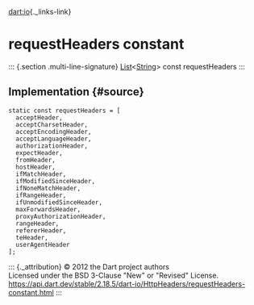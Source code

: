 [dart:io](../../dart-io/dart-io-library){._links-link}

requestHeaders constant
=======================

::: {.section .multi-line-signature}
[List](../../dart-core/list-class)\<[String](../../dart-core/string-class)\>
const requestHeaders
:::

Implementation {#source}
--------------

``` {.language-dart data-language="dart"}
static const requestHeaders = [
  acceptHeader,
  acceptCharsetHeader,
  acceptEncodingHeader,
  acceptLanguageHeader,
  authorizationHeader,
  expectHeader,
  fromHeader,
  hostHeader,
  ifMatchHeader,
  ifModifiedSinceHeader,
  ifNoneMatchHeader,
  ifRangeHeader,
  ifUnmodifiedSinceHeader,
  maxForwardsHeader,
  proxyAuthorizationHeader,
  rangeHeader,
  refererHeader,
  teHeader,
  userAgentHeader
];
```

::: {._attribution}
© 2012 the Dart project authors\
Licensed under the BSD 3-Clause \"New\" or \"Revised\" License.\
<https://api.dart.dev/stable/2.18.5/dart-io/HttpHeaders/requestHeaders-constant.html>
:::
